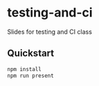 # testing-and-ci
Slides for testing and CI class

## Quickstart

```bash
npm install
npm run present
```